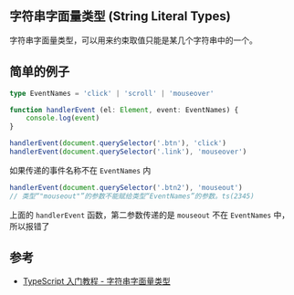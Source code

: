 ## 字符串字面量类型 (String Literal Types)

字符串字面量类型，可以用来约束取值只能是某几个字符串中的一个。

## 简单的例子

```typescript
type EventNames = 'click' | 'scroll' | 'mouseover'

function handlerEvent (el: Element, event: EventNames) {
    console.log(event)
}

handlerEvent(document.querySelector('.btn'), 'click')
handlerEvent(document.querySelector('.link'), 'mouseover')
```

如果传递的事件名称不在 `EventNames` 内

```typescript
handlerEvent(document.querySelector('.btn2'), 'mouseout')
// 类型“"mouseout"”的参数不能赋给类型“EventNames”的参数。ts(2345)
```

上面的 `handlerEvent` 函数，第二参数传递的是 `mouseout` 不在 `EventNames` 中，所以报错了


## 参考

-   [TypeScript 入门教程 - 字符串字面量类型](https://ts.xcatliu.com/advanced/string-literal-types.html)
